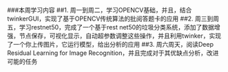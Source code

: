 ###本周学习内容
##1. 周一到周二，学习OPENCV基础，并且，结合twinkerGUI，实现了基于OPENCV传统算法的批阅答题卡的应用
##2. 周三到周五，学习restnet50，完成了一个基于rest net50的垃圾分类系统，添加了数据增强，节点保存，可视化显示，自动超参数调整这些操作，并且利用twinker，实现了一个你上传图片，它运行模型，给出分析的应用
##3. 周六周天，阅读Deep Residual Learning for Image Recognition，并且完成对于其优缺点分析，改进可能的任务
